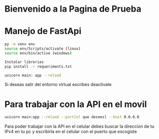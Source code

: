 # Bienvenido a la Pagina de Prueba

# Manejo de FastApi

```sh
py -m venv env
source env/Scripts/activate (linux)
source env/bin/active (windows)

Instalar librerias 
pip install -r requeriments.txt

uvicorn main: app --reload
```
Si deseas salir del entorno virtual escribes deactivate

# Para trabajar con la API en el movil

```sh
uvicorn main:app --reload --port[el que desees] --host 0.0.0.0
```
Para poder trabajar con la API en el celular debes buscar la direccion de tu IPv4 en tu pc y escribirla en el celular con el puerto que escogiste
